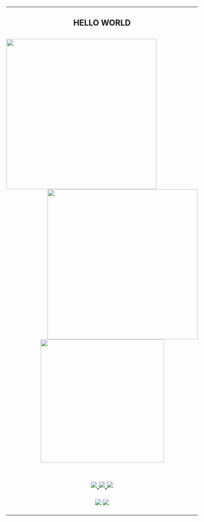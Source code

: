   <hr>
  <h2 align="center">
   <b> HELLO WORLD </b>
  <h2>
  <p align=center>
    <div align=center>
      <a href="https://t.me/erdewbey">
        <img align="left" width=396 src="https://github-readme-streak-stats.herokuapp.com/?user=erdewbey&theme=react&border=00f3e3&stroke=00f3e3&ring=00f3e3&fire=ff8800&hide_border=true&theme=highcontrast"/>
      </a>
      <a href="https://t.me/erdewbey">
        <img align="right" width=396 src="https://github-readme-stats.vercel.app/api?username=erdewbey&count_private=true&show_icons=true&theme=highcontrast&include_all_commits=True&locale=en&icon_color=00c1b1&text_color=dddddd&title_color=00f3e3&hide_border=true"/>
      </a>
    </div>
    <br><br><br><br><br><br><br><br><br><br><br>
    <div align=center>
      <a href="https://t.me/erdewbey">
        <img width=325 align="center" src="https://github-readme-stats.vercel.app/api/top-langs/?username=erdewbey&hide=c%23,powershell,Mathematica,Ruby,Objective-C,Objective-C%2b%2b,Cuda&title_color=00f3e3&text_color=dddddd&icon_color=00f3e3&bg_color=000000&langs_count=8&layout=compact&border_color=61dafb&hide_border=true" />
      </a>
    </div>
    <br>
    

<p align="center">
  <a href="https://github.com/erdewbey">
    <img src="https://komarev.com/ghpvc/?username=erdewbey&label=Profile%20views&color=ff69b4&label=Profile+Views&style=plastic">

  </a>
  <a href="https://github.com/erdewbey?tab=stars">
    <img src="https://img.shields.io/github/stars/erdewbey?color=ff69b4&label=Stargazers&style=plastic">

  </a>
  <a href="https://github.com/erdewbey?tab=followers">
    <img src="https://img.shields.io/github/followers/erdewbey?color=ff69b4&label=Followers&style=plastic">
  </a>
  
</p>
<p align="center">
  <a href="https://t.me/owenprojects"><img src="https://img.shields.io/badge/Join-Telegram%20Channel-red.svg?logo=Telegram"></a>
  <a href="https://t.me/owensupport"><img src="https://img.shields.io/badge/Join-Telegram%20Group-blue.svg?logo=telegram"></a>
</p>

  <hr>

